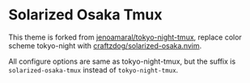 # Solarized Osaka Tmux

This theme is forked from [jenoamaral/tokyo-night-tmux](https://github.com/janoamaral/tokyo-night-tmux), replace color scheme tokyo-night with [craftzdog/solarized-osaka.nvim](https://github.com/craftzdog/solarized-osaka.nvim).

All configure options are same as tokyo-night-tmux, but the suffix is `solarized-osaka-tmux` instead of `tokyo-night-tmux`.
